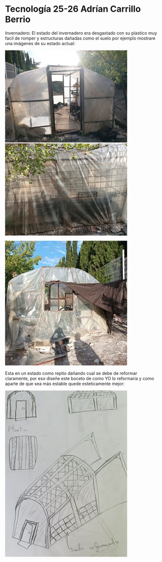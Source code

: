# Tecnología 25-26 Adrían Carrillo Berrio 
Invernadero: El estado del invernadero era desgastado con su plastico muy facil de romper y estructuras dañadas como el suelo por ejemplo mostrare
una imágenes de su estado actual:

![imagenes del invernadero](imagenes/invernadero.jpg)  ![imagenes del invernadero](imagenes/invernadero_1.jpg)

![imagenes del invernadero](imagenes/invernadero_2.jpg)


Esta en un estado como repito dañando cual se debe de reformar claramente, por eso diseñe este boceto de como YO lo reformaria y como aparte de que sea más estable quede esteticamente mejor:

![boceto del invernadero](imagenes/Invernaderobo.jpg)
